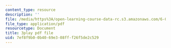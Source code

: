 ```yaml
---
content_type: resource
description: ''
file: /media/https%3A/open-learning-course-data-rc.s3.amazonaws.com/6-004-computation-structures-spring-2017/7ef8f9b00b4069e308fff26f5de2c529_cTU43KgGLFw.pdf
file_type: application/pdf
resourcetype: Document
title: 3play pdf file
uid: 7ef8f9b0-0b40-69e3-08ff-f26f5de2c529
---
```

